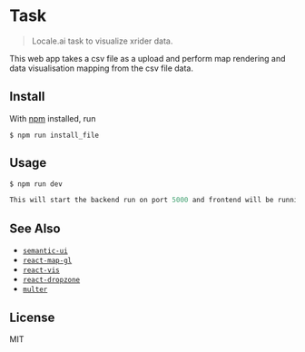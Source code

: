 # Task

> Locale.ai task to visualize xrider data.

This web app takes a csv file as a upload and perform map rendering and data visualisation mapping from the csv file data.

## Install

With [npm](https://npmjs.org/) installed, run

```
$ npm run install_file
```

## Usage

```js
$ npm run dev

This will start the backend run on port 5000 and frontend will be running on port 3000 (if 3000 port is free else it ask for next port after 3000).
```

## See Also

- [`semantic-ui`](https://react.semantic-ui.com/)
- [`react-map-gl`](https://uber.github.io/react-map-gl/#/)
- [`react-vis`](https://uber.github.io/react-vis/)
- [`react-dropzone`](https://react-dropzone.netlify.com/)
- [`multer`](https://github.com/expressjs/multer)

## License

MIT

